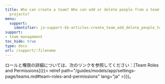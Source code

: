 ```yaml
---
title: Who can create a team? Who can add or delete people from a team? Who can delete
  projects?
menu:
  support:
    identifier: ja-support-kb-articles-create_team_add_delete_people_team
support:
- team management
toc_hide: true
type: docs
url: /support/:filename
---
```


ロールと権限の詳細については、次のリンクを参照してください：[Team Roles and Permissions]({{< relref path="/guides/models/app/settings-page/teams.md#team-roles-and-permissions" lang="ja" >}})。
